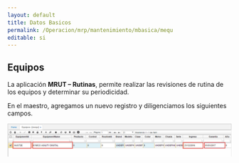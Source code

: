 ```yaml
---
layout: default
title: Datos Basicos
permalink: /Operacion/mrp/mantenimiento/mbasica/mequ
editable: si
---
```



## Equipos


La aplicación **MRUT – Rutinas**, permite realizar las revisiones de rutina de los equipos y determinar su periodicidad.  

En el maestro, agregamos un nuevo registro y diligenciamos los siguientes campos.  


![](MEQU1.png)




